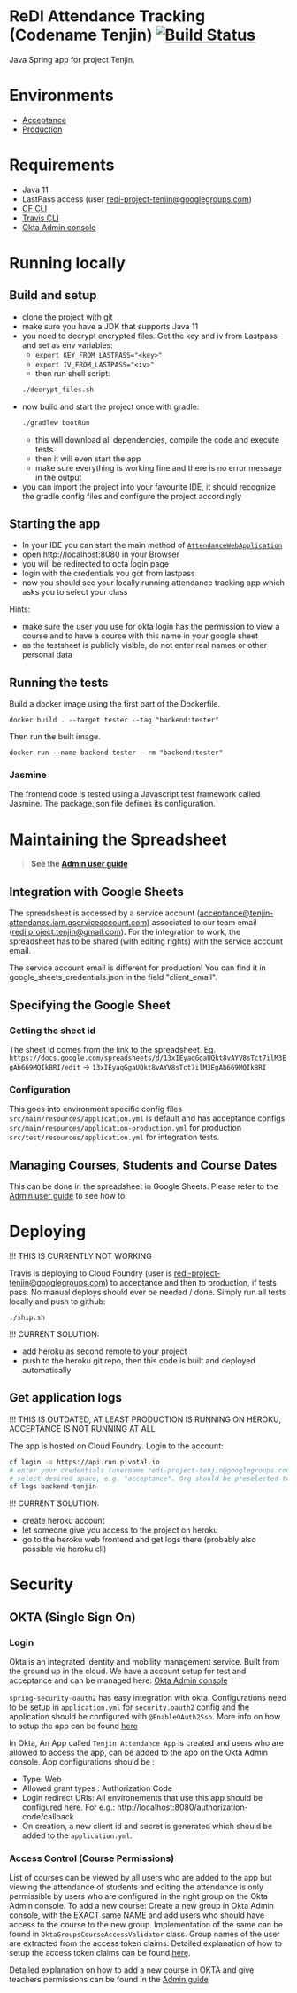 # ReDI Attendance Tracking (Codename Tenjin) [![Build Status](https://travis-ci.org/project-tenjin/backend.svg?branch=master)](https://travis-ci.org/project-tenjin/backend)
Java Spring app for project Tenjin.

# Environments

* [Acceptance](https://tenjin-acceptance.cfapps.io)
* [Production](https://app.redi-school.org)

# Requirements

* Java 11
* LastPass access (user redi-project-tenjin@googlegroups.com)
* [CF CLI](https://github.com/cloudfoundry/cli#downloads)
* [Travis CLI](https://github.com/travis-ci/travis.rb#installation)
* [Okta Admin console](https://dev-411538-admin.oktapreview.com/dev/console)

# Running locally

## Build and setup

* clone the project with git
* make sure you have a JDK that supports Java 11
* you need to decrypt encrypted files. Get the key and iv from Lastpass and set as env variables:
    * `export KEY_FROM_LASTPASS="<key>"`
    * `export IV_FROM_LASTPASS="<iv>"`
    * then run shell script:
    ```bash
    ./decrypt_files.sh
    ```
* now build and start the project once with gradle:
    ```bash
    ./gradlew bootRun
    ```
  * this will download all dependencies, compile the code and execute tests
  * then it will even start the app 
  * make sure everything is working fine and there is no error message in the output
* you can import the project into your favourite IDE, it should recognize the gradle config files and configure the project accordingly

## Starting the app

- In your IDE you can start the main method of [`AttendanceWebApplication`](src/main/java/org/redischool.attendance/AttendanceWebApplication.java)
- open http://localhost:8080 in your Browser
- you will be redirected to octa login page
- login with the credentials you got from lastpass
- now you should see your locally running attendance tracking app which asks you to select your class

Hints:
- make sure the user you use for okta login has the permission to view a course and to have a course with this name in your google sheet
- as the testsheet is publicly visible, do not enter real names or other personal data

## Running the tests

Build a docker image using the first part of the Dockerfile.
```shell
docker build . --target tester --tag "backend:tester"
```

Then run the built image.
```shell
docker run --name backend-tester --rm "backend:tester"
```

### Jasmine

The frontend code is tested using a Javascript test framework called Jasmine. The package.json file defines its configuration.

# Maintaining the Spreadsheet

> **See the [Admin user guide](https://docs.google.com/document/d/1fIz3po2vJMzwlIx3VeiIKGo0GpHNdIp_59fDWBSWB1Q/edit#heading=h.9uvtxou998ud)**

## Integration with Google Sheets
The spreadsheet is accessed by a service account (acceptance@tenjin-attendance.iam.gserviceaccount.com) associated to 
our team email (redi.project.tenjin@gmail.com). For the integration to work, the spreadsheet has to be shared (with 
editing rights) with the service account email.

The service account email is different for production! You can find it in google_sheets_credentials.json in the 
field "client_email".


## Specifying the Google Sheet

### Getting the sheet id
The sheet id comes from the link to the spreadsheet.
Eg. `https://docs.google.com/spreadsheets/d/13xIEyaqGgaUQkt8vAYV8sTct7ilM3EgAb669MQIkBRI/edit` -> `13xIEyaqGgaUQkt8vAYV8sTct7ilM3EgAb669MQIkBRI`

### Configuration
This goes into environment specific config files
`src/main/resources/application.yml` is default and has acceptance configs
`src/main/resources/application-production.yml` for production
`src/test/resources/application.yml` for integration tests.

## Managing Courses, Students and Course Dates
This can be done in the spreadsheet in Google Sheets. Please refer to 
the [Admin user guide](https://docs.google.com/document/d/1z9lAxz9RiwG7kkgZsX_en_9pqCNMZH6-5sIyLrLkLz0) to see how to.

# Deploying

!!! THIS IS CURRENTLY NOT WORKING

Travis is deploying to Cloud Foundry (user is redi-project-tenjin@googlegroups.com) to acceptance and then to production, if tests pass.
No manual deploys should ever be needed / done. Simply run all tests locally and push to github:

`./ship.sh`

!!! CURRENT SOLUTION:

- add heroku as second remote to your project
- push to the heroku git repo, then this code is built and deployed automatically

## Get application logs

!!! THIS IS OUTDATED, AT LEAST PRODUCTION IS RUNNING ON HEROKU, ACCEPTANCE IS NOT RUNNING AT ALL 

The app is hosted on Cloud Foundry.
Login to the account:

```bash
cf login -a https://api.run.pivotal.io
# enter your credentials (username redi-project-tenjin@googlegroups.com, PW in Last Pass)
# select desired space, e.g. "acceptance". Org should be preselected to "tenjin".
cf logs backend-tenjin
```

!!! CURRENT SOLUTION:

- create heroku account
- let someone give you access to the project on heroku
- go to the heroku web frontend and get logs there (probably also possible via heroku cli)

# Security
## OKTA (Single Sign On)

### Login
Okta is an integrated identity and mobility management service. Built from the ground up in the cloud. We have a account 
setup for test and acceptance and can be managed here:
[Okta Admin console](https://dev-411538-admin.oktapreview.com/dev/console)

`spring-security-oauth2` has easy integration with okta. Configurations need to be setup in `application.yml` for 
`security.oauth2` config and the application should be configured with `@EnableOAuth2Sso`.
More info on how to setup the app can be found [here](https://developer.okta.com/blog/2017/11/20/add-sso-spring-boot-15-min)

In Okta, An App called `Tenjin Attendance App` is created and users who are allowed to access the app, can be added to 
the app on the Okta Admin console.
App configurations should be :
* Type: Web
* Allowed grant types : Authorization Code
* Login redirect URIs: All environements that use this app should be configured here. For e.g.: http://localhost:8080/authorization-code/callback
* On creation, a new client id and secret is generated which should be added to the `application.yml`.

### Access Control (Course Permissions)

List of courses can be viewed by all users who are added to the app but viewing the attendance of students and editing the attendance is only permissible by users who are configured in the right group on the Okta Admin console.
To add a new course: Create a new group in Okta Admin console, with the EXACT same NAME and add users who should have access to the course to the new group.
Implementation of the same can be found in `OktaGroupsCourseAccessValidator` class. Group names of the user are extracted from the access token claims.
Detailed explanation of how to setup the access token claims can be found [here](https://developer.okta.com/blog/2017/10/13/okta-groups-spring-security).

Detailed explanation on how to add a new course in OKTA and give teachers permissions can be found in the [Admin guide](https://docs.google.com/document/d/1z9lAxz9RiwG7kkgZsX_en_9pqCNMZH6-5sIyLrLkLz0/edit#bookmark=id.bzo0ztlrjgjg)
